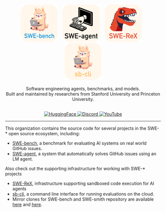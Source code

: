 <div align="center" style="margin-bottom:1em">
  <div>
    <a href="https://github.com/SWE-bench/SWE-bench"><img src="swebench_logo_text_below.svg" alt="SWE-bench" height="120px"></a>
    &nbsp;&nbsp;
    <a href="https://github.com/SWE-agent/SWE-agent"><img src="sweagent_logo_text_below.svg" alt="SWE-agent" height="120px"></a>
    &nbsp;&nbsp;
    <!-- <a href="https://github.com/SWE-bench/SWE-smith"><img src="swesmith_logo_text_below.svg" alt="SWE-smith" height="120px"></a> -->
    <a href="https://github.com/SWE-agent/SWE-ReX"><img src="swerex_logo_text_below.svg" alt="SWE-ReX" height="120px"></a>
    &nbsp;&nbsp;
    <a href="https://github.com/SWE-bench/sb-cli"><img src="sbcli_logo_text_below.svg" alt="sb-cli" height="120px"></a>
  </div>
  <br>
  <div>Software engineering agents, benchmarks, and models.</div>
  <div>Built and maintained by researchers from Stanford University and Princeton University.</div>
  <br>
  <p align="center">
    <a href="[https://www.python.org/](https://huggingface.co/SWE-bench)">
      <img alt="HuggingFace" src="https://img.shields.io/badge/Hugging%20Face-FFD21E?logo=huggingface&logoColor=000">
    </a>
    <a href="https://discord.gg/AVEFbBn2rH">
      <img alt="Discord" src="https://img.shields.io/badge/Discord-%235865F2.svg?&logo=discord&logoColor=white">
    </a>
    <a href="http://youtube.com/@SWE-bench">
      <img alt="YouTube" src="https://img.shields.io/badge/YouTube-%23FF0000.svg?&logo=YouTube&logoColor=white">
    </a>
  </p>
</div>
<hr/>

This organization contains the source code for several projects in the SWE-* open source ecosystem, including:
* [SWE-bench](https://swe-bench.github.io/), a benchmark for evaluating AI systems on real world GitHub issues.
* [SWE-agent](https://swe-agent.com/), a system that automatically solves GitHub issues using an LM agent.
<!-- * [SWE-smith](https://swe-smith.com/), a toolkit for generating SWE training data at scale. -->

Also check out the supporting infrastructure for working with SWE-* projects
* [SWE-ReX](https://github.com/SWE-agent/SWE-ReX), infrastructure supporting sandboxed code execution for AI agents
* [sb-cli](https://github.com/SWE-bench/sb-cli), a command line interface for running evaluations on the cloud.
* Mirror clones for SWE-bench and SWE-smith repository are available [here](https://github.com/SWE-bench-repos) and [here](https://github.com/orgs/swesmith/repositories).
